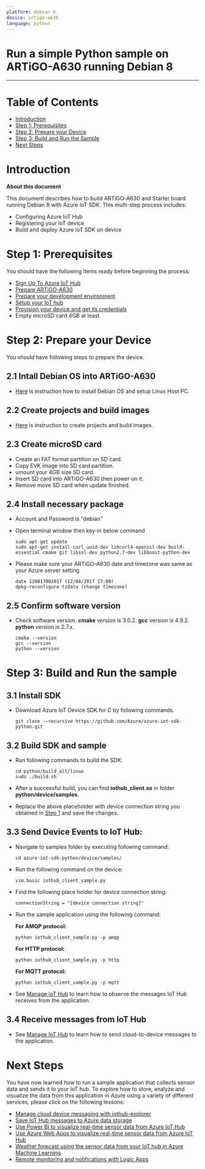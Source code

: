 ```yaml
---
platform: debian 8
device: artigo-a630
language: python
---
```


Run a simple Python sample on ARTiGO-A630 running Debian 8
===
---

# Table of Contents

-   [Introduction](#Introduction)
-   [Step 1: Prerequisites](#Prerequisites)
-   [Step 2: Prepare your Device](#PrepareDevice)
-   [Step 3: Build and Run the Sample](#Build)
-   [Next Steps](#NextSteps)

<a name="Introduction"></a>
# Introduction

**About this document**

This document describes how to build ARTiGO-A630 and Starter board running Debian 8 with Azure IoT SDK. This multi-step process includes:
-   Configuring Azure IoT Hub
-   Registering your IoT device
-   Build and deploy Azure IoT SDK on device

<a name="Prerequisites"></a>
# Step 1: Prerequisites

You should have the following items ready before beginning the process:

-   [Sign Up To Azure IoT Hub][sign-iot-hub]
-   [Prepare ARTiGO-A630][setup-hardware]
-   [Prepare your development environment][setup-A630-linux]
-   [Setup your IoT hub][lnk-setup-iot-hub]
-   [Provision your device and get its credentials][lnk-manage-iot-hub]
-   Empty microSD card 4GB at least.

<a name="PrepareDevice"></a>
# Step 2: Prepare your Device

You should have following steps to prepare the device.

## 2.1 Intall Debian OS into ARTiGO-A630

-   [Here][setup-linux] is instruction how to install Debian OS and setup Linux Host PC.

## 2.2 Create projects and build images

-   [Here][setup-A630-linux] is instruction to create projects and build images.

## 2.3 Create microSD card

-	Create an FAT format partition on SD card.
-	Copy EVK image into SD card partition.
-   umount your 4GB size SD card.
-   Insert SD card into ARTiGO-A630 then power on it.
-   Remove move SD card when update finished.

## 2.4 Install necessary package

-   Account and Password is "debian"
-   Open terminal window then key-in below command

        sudo apt-get update
		sudo apt-get install curl uuid-dev libcurl4-openssl-dev build-essential cmake git libssl-dev python2.7-dev libboost-python-dev

-   Please make sure your ARTiGO-A630 date and timezone was same as your Azure server setting

	    date 120817002017 (12/08/2017 17:00)
    	dpkg-reconfigure tzdata (change timezone)

## 2.5 Confirm software version

-   Check software version. **cmake** version is 3.0.2. **gcc** version is 4.9.2. **python** version is 2.7.x.

        cmake --version
        gcc --version
		python --version

<a name="Build"></a>
# Step 3: Build and Run the sample

<a name="Load"></a>
## 3.1 Install SDK

-   Download Azure IoT Device SDK for C by following commands.

        git clone --recursive https://github.com/Azure/azure-iot-sdk-python.git

## 3.2 Build SDK and sample

-   Run following commands to build the SDK:

        cd python/build_all/linux
        sudo ./build.sh    

-   After a successful build, you can find **iothub_client.so** in folder **python/device/samples**.

-   Replace the above placeholder with device connection string you obtained in [Step 1](#Prerequisites) and save the changes.

## 3.3 Send Device Events to IoT Hub:

-   Navigate to samples folder by executing following command:

		cd azure-iot-sdk-python/device/samples/

-   Run the following command on the device:

		vim.basic iothub_client_sample.py

-   Find the following place holder for device connection string:

		connectionString = "[device connection string]"

-   Run the sample application using the following command:

    **For AMQP protocol:**

        python iothub_client_sample.py -p amqp

    **For HTTP protocol:**

		python iothub_client_sample.py -p http

    **For MQTT protocol:**

        python iothub_client_sample.py -p mqtt

-   See [Manage IoT Hub][lnk-manage-iot-hub] to learn how to observe the messages IoT Hub receives from the application.

## 3.4 Receive messages from IoT Hub

-   See [Manage IoT Hub][lnk-manage-iot-hub] to learn how to send cloud-to-device messages to the application.

<a name="NextSteps"></a>
# Next Steps

You have now learned how to run a sample application that collects sensor data and sends it to your IoT hub. To explore how to store, analyze and visualize the data from this application in Azure using a variety of different services, please click on the following lessons:

-   [Manage cloud device messaging with iothub-explorer]
-   [Save IoT Hub messages to Azure data storage]
-   [Use Power BI to visualize real-time sensor data from Azure IoT Hub]
-   [Use Azure Web Apps to visualize real-time sensor data from Azure IoT Hub]
-   [Weather forecast using the sensor data from your IoT hub in Azure Machine Learning]
-   [Remote monitoring and notifications with Logic Apps]   

[Manage cloud device messaging with iothub-explorer]: https://docs.microsoft.com/en-us/azure/iot-hub/iot-hub-explorer-cloud-device-messaging
[Save IoT Hub messages to Azure data storage]: https://docs.microsoft.com/en-us/azure/iot-hub/iot-hub-store-data-in-azure-table-storage
[Use Power BI to visualize real-time sensor data from Azure IoT Hub]: https://docs.microsoft.com/en-us/azure/iot-hub/iot-hub-live-data-visualization-in-power-bi
[Use Azure Web Apps to visualize real-time sensor data from Azure IoT Hub]: https://docs.microsoft.com/en-us/azure/iot-hub/iot-hub-live-data-visualization-in-web-apps
[Weather forecast using the sensor data from your IoT hub in Azure Machine Learning]: https://docs.microsoft.com/en-us/azure/iot-hub/iot-hub-weather-forecast-machine-learning
[Remote monitoring and notifications with Logic Apps]: https://docs.microsoft.com/en-us/azure/iot-hub/iot-hub-monitoring-notifications-with-azure-logic-apps
[setup-hardware]: http://cdn.viaembedded.com/products/docs/artigo-a630/User_Manual/UM_ARTiGO_A630_v1.00_20171002.pdf
[setup-A630-linux]: http://cdn.viaembedded.com/products/docs/artigo-a630/Linux_Development_Guide/ARTiGO_A630_Linux_BSP_v1.0.1_Development_Guide_v1.00_20170829.pdf
[sign-iot-hub]: https://account.windowsazure.com/signup?offer=ms-azr-0044p
[setup-linux]: http://cdn.viaembedded.com/products/docs/artigo-a630/Liunx_Quick_Start_Guide/ARTiGO_A630_Linux_EVK_v1.0.1_Quick_Start_Guide_v1.00_20170829.pdf
[lnk-setup-iot-hub]: ../setup_iothub.md
[lnk-manage-iot-hub]: ../manage_iot_hub.md